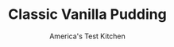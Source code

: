 ---
layout: ../../layouts/MarkdownPostLayout.astro
title: Classic Vanilla Pudding
author: America's Test Kitchen
pubDate: 2023-03-15
description: "“Vanilla” shouldnt be a synonym for “boring.”"
image_url: https://res.cloudinary.com/hksqkdlah/image/upload/ar_1:1,c_fill,dpr_2.0,f_auto,fl_lossy.progressive.strip_profile,g_faces:auto,q_auto:low,w_344/40247_sfs-classic-vanilla-pudding-4
tags: ["Desserts or Baked Goods","Puddings, Custards, Gelatins, & Souffles"]
calories: 1306
protein: 7
carbohydrates: 40
fats: 
fiber: 
ingredients: ["2 3/4 cups, whole milk","1/2 cup (3 1/2 ounces), sugar","1/4 teaspoon, salt","1/4 cup (1 ounce), cornstarch","3 , large egg yolks","2 tablespoons, unsalted butter, chilled","1 tablespoon, vanilla extract"]
serves: 4
time: "20 minutes, plus 3 hours setting"
instructions: ["Heat 2½ cups milk, sugar, and salt in large saucepan over medium heat until simmering, stirring occasionally to dissolve sugar.","Meanwhile, whisk cornstarch and remaining ¼ cup milk in large bowl until no lumps remain, about 15 seconds. Whisk in egg yolks until fully incorporated, about 30 seconds.","When milk mixture comes to simmer, remove from heat and, whisking constantly, slowly add milk mixture to yolk mixture to temper.","Return milk-yolk mixture to saucepan. Return saucepan to medium heat and cook, whisking constantly, until pudding is thickened and registers 180 degrees in several places, about 1 minute. Off heat, whisk in butter and vanilla. Strain through fine-mesh strainer set over clean bowl.","Spray piece of parchment paper with vegetable oil spray and press flush to surface of pudding to prevent skin from forming. Refrigerate until cold and set, at least 3 hours. Whisk pudding until smooth just before serving."]
nutrition: ["242 mg Potassium","193 mg Phosphorus","208 mg Calcium","18 mg Magnesium","225 mg Sodium","14 g Fat","4 g Monounsaturated","1 g Polyunsaturated","2 µg Vitamin D","170 mg Cholesterol","7 g Saturated","27 µg Folate (food)","33 g Sugars","1 µg Vitamin K","158 g Water","40 g Carbs","27 µg Folate equivalent (total)","7 g Protein","1 µg Vitamin B12","174 µg Vitamin A","326 kcal Energy","24 g Sugars, added","1306 calories"]
notes: "Straining the finished pudding ensures a perfectly silky texture. McCormick Pure Vanilla Extract is our favorite."
---